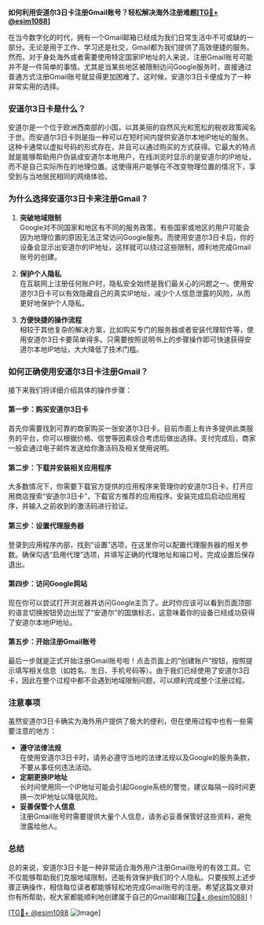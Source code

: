 **如何利用安道尔3日卡注册Gmail账号？轻松解决海外注册难题[[TG💪+ @esim1088](https://t.me/s/esim1088)]**

在当今数字化的时代，拥有一个Gmail邮箱已经成为我们日常生活中不可或缺的一部分。无论是用于工作、学习还是社交，Gmail都为我们提供了高效便捷的服务。然而，对于身处海外或者需要使用特定国家IP地址的人来说，注册Gmail账号可能并不是一件简单的事情。尤其是当某些地区被限制访问Google服务时，直接通过普通方式注册Gmail账号就显得更加困难了。这时候，安道尔3日卡便成为了一种非常实用的选择。

### 安道尔3日卡是什么？

安道尔是一个位于欧洲西南部的小国，以其美丽的自然风光和宽松的税收政策闻名于世。而安道尔3日卡则是指一种可以在短时间内提供安道尔本地IP地址的服务。这种卡通常以虚拟号码的形式存在，并且可以通过购买的方式获得。它最大的特点就是能够帮助用户伪装成安道尔本地用户，在线浏览时显示的是安道尔的IP地址，而不是自己实际所在的地理位置。这使得用户能够在不改变物理位置的情况下，享受到与当地居民相同的网络体验。

### 为什么选择安道尔3日卡来注册Gmail？

1. **突破地域限制**  
   Google对不同国家和地区有不同的服务政策，有些国家或地区的用户可能会因为地理位置的原因无法正常访问Google服务。而使用安道尔3日卡后，你的设备会显示出安道尔的IP地址，这样就可以绕过这些限制，顺利地完成Gmail账号的创建。

2. **保护个人隐私**  
   在互联网上注册任何账户时，隐私安全始终是我们最关心的问题之一。使用安道尔3日卡可以有效隐藏自己的真实IP地址，减少个人信息泄露的风险，从而更好地保护个人隐私。

3. **方便快捷的操作流程**  
   相较于其他复杂的解决方案，比如购买专门的服务器或者安装代理软件等，使用安道尔3日卡要简单得多。只需要按照说明书上的步骤操作即可快速获得安道尔本地IP地址，大大降低了技术门槛。

### 如何正确使用安道尔3日卡注册Gmail？

接下来我们将详细介绍具体的操作步骤：

#### 第一步：购买安道尔3日卡
首先你需要找到可靠的商家购买一张安道尔3日卡。目前市面上有许多提供此类服务的平台，你可以根据价格、信誉等因素综合考虑后做出选择。支付完成后，商家一般会通过电子邮件发送给你激活码及相关使用说明。

#### 第二步：下载并安装相关应用程序
大多数情况下，你需要下载官方提供的应用程序来管理你的安道尔3日卡。打开应用商店搜索“安道尔3日卡”，下载官方推荐的应用程序。安装完成后启动应用程序，并输入之前收到的激活码进行验证。

#### 第三步：设置代理服务器
登录到应用程序内部，找到“设置”选项，在这里你可以配置代理服务器的相关参数。确保勾选“启用代理”选项，并填写正确的代理地址和端口号。完成设置后保存退出。

#### 第四步：访问Google网站
现在你可以尝试打开浏览器并访问Google主页了。此时你应该可以看到页面顶部的语言切换按钮旁边出现了“安道尔”的国旗标志，这意味着你的设备已经成功获得了安道尔本地IP地址。

#### 第五步：开始注册Gmail账号
最后一步就是正式开始注册Gmail账号啦！点击页面上的“创建账户”按钮，按照提示填写相关信息（如姓名、生日、手机号码等）。由于我们已经使用了安道尔3日卡，因此在整个过程中都不会遇到地域限制问题，可以顺利完成整个注册过程。

### 注意事项

虽然安道尔3日卡确实为海外用户提供了极大的便利，但在使用过程中也有一些需要注意的地方：

- **遵守法律法规**  
  在使用安道尔3日卡时，请务必遵守当地的法律法规以及Google的服务条款，不要从事任何违法活动。
- **定期更换IP地址**  
  长时间使用同一个IP地址可能会引起Google系统的警觉，建议每隔一段时间更换一次IP地址以降低风险。
- **妥善保管个人信息**  
  注册Gmail账号时需要提供大量个人信息，请务必妥善保管好这些资料，避免泄露给他人。

### 总结

总的来说，安道尔3日卡是一种非常适合海外用户注册Gmail账号的有效工具。它不仅能够帮助我们克服地域限制，还能有效保护我们的个人隐私。只要按照上述步骤正确操作，相信每位读者都能够轻松地完成Gmail账号的注册。希望这篇文章对你有所帮助，祝大家都能顺利地创建属于自己的Gmail邮箱[[TG💪+ @esim1088](https://t.me/s/esim1088)]！

[[TG💪+ @esim1088](https://t.me/s/esim1088) ![Image](https://i.postimg.cc/4NQfJmqS/Snipaste-2025-05-13-00-14-12.png)]